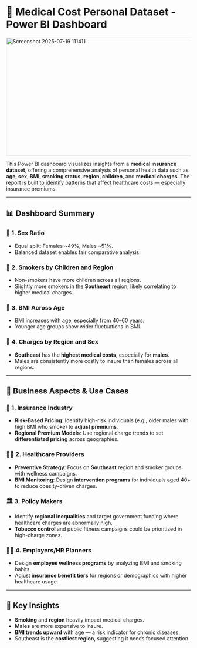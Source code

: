 # 🏥 Medical Cost Personal Dataset - Power BI Dashboard

<img width="575" height="322" alt="Screenshot 2025-07-19 111411" src="https://github.com/user-attachments/assets/b38a2e7d-ceb3-48c6-af59-ac221cbb8b0f" />


This Power BI dashboard visualizes insights from a **medical insurance dataset**, offering a comprehensive analysis of personal health data such as **age, sex, BMI, smoking status, region, children**, and **medical charges**. The report is built to identify patterns that affect healthcare costs — especially insurance premiums.

---

## 📊 Dashboard Summary

### 🔹 1. Sex Ratio
- Equal split: Females ~49%, Males ~51%.
- Balanced dataset enables fair comparative analysis.

### 🔹 2. Smokers by Children and Region
- Non-smokers have more children across all regions.
- Slightly more smokers in the **Southeast** region, likely correlating to higher medical charges.

### 🔹 3. BMI Across Age
- BMI increases with age, especially from 40–60 years.
- Younger age groups show wider fluctuations in BMI.

### 🔹 4. Charges by Region and Sex
- **Southeast** has the **highest medical costs**, especially for **males**.
- Males are consistently more costly to insure than females across all regions.

---

## 📌 Business Aspects & Use Cases

### 🏢 1. Insurance Industry
- **Risk-Based Pricing**: Identify high-risk individuals (e.g., older males with high BMI who smoke) to **adjust premiums**.
- **Regional Premium Models**: Use regional charge trends to set **differentiated pricing** across geographies.

### 🧑‍⚕️ 2. Healthcare Providers
- **Preventive Strategy**: Focus on **Southeast** region and smoker groups with wellness campaigns.
- **BMI Monitoring**: Design **intervention programs** for individuals aged 40+ to reduce obesity-driven charges.

### 🏛️ 3. Policy Makers
- Identify **regional inequalities** and target government funding where healthcare charges are abnormally high.
- **Tobacco control** and public fitness campaigns could be prioritized in high-charge zones.

### 👨‍💼 4. Employers/HR Planners
- Design **employee wellness programs** by analyzing BMI and smoking habits.
- Adjust **insurance benefit tiers** for regions or demographics with higher healthcare usage.

---

## 🧠 Key Insights

- **Smoking** and **region** heavily impact medical charges.
- **Males** are more expensive to insure.
- **BMI trends upward** with age — a risk indicator for chronic diseases.
- Southeast is the **costliest region**, suggesting it needs focused attention.
